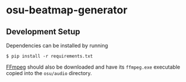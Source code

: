 # osu-beatmap-generator

## Development Setup

Dependencies can be installed by running

```$ pip install -r requirements.txt```

[FFmpeg](https://ffmpeg.zeranoe.com/builds/) should also be downloaded and have its `ffmpeg.exe` executable copied into the `osu/audio` directory.
